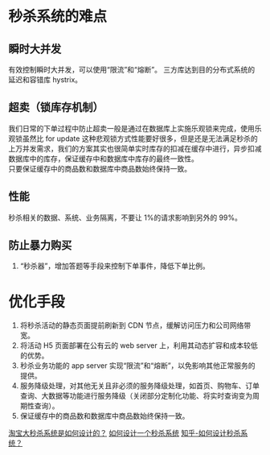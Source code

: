 # 秒杀系统的难点

## 瞬时大并发

有效控制瞬时大并发，可以使用“限流”和“熔断”。
三方库达到目的分布式系统的延迟和容错库 hystrix。

## 超卖（锁库存机制）

我们日常的下单过程中防止超卖一般是通过在数据库上实施乐观锁来完成，使用乐观锁虽然比 for update 这种悲观锁方式性能要好很多，但是还是无法满足秒杀的上万并发需求，我们的方案其实也很简单实时库存的扣减在缓存中进行，异步扣减数据库中的库存，保证缓存中和数据库中库存的最终一致性。<br>
只要保证缓存中的商品数和数据库中商品数始终保持一致。

## 性能

秒杀相关的数据、系统、业务隔离，不要让 1%的请求影响到另外的 99%。

## 防止暴力购买

1.  “秒杀器”，增加答题等手段来控制下单事件，降低下单比例。

# 优化手段

1.  将秒杀活动的静态页面提前刷新到 CDN 节点，缓解访问压力和公司网络带宽。
2.  将活动 H5 页面部署在公有云的 web server 上，利用其动态扩容和成本较低的优势。
3.  秒杀业务功能的 app server 实现“限流”和“熔断”，以免影响其他正常服务的提供。
4.  服务降级处理，对其他无关且非必须的服务降级处理，如首页、购物车、订单查询、大数据等功能进行服务降级（关闭部分定制化功能、将实时查询变为周期性查询）。
5.  保证缓存中的商品数和数据库中商品数始终保持一致。

[淘宝大秒杀系统是如何设计的？](https://blog.csdn.net/emprere/article/details/98860317)
[如何设计一个秒杀系统](https://www.jianshu.com/p/d789ea15d060)
[知乎-如何设计秒杀系统？](https://www.zhihu.com/question/54895548)
